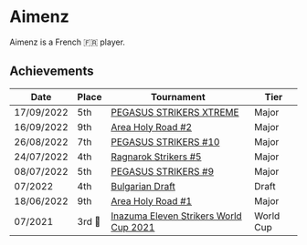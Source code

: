 # Aimenz

Aimenz is a French :fr: player.

## Achievements

|Date|Place|Tournament|Tier|
|-|-|-|-|
| 17/09/2022 | 5th | [PEGASUS STRIKERS XTREME](../../tournaments/pegasus/pegasusx.md) | Major |
| 16/09/2022 | 9th | [Area Holy Road #2](../../tournaments/area/holyroad2.md) | Major |
| 26/08/2022 | 7th | [PEGASUS STRIKERS #10](../../tournaments/pegasus/pegasus10.md) | Major | 
| 24/07/2022 | 4th | [Ragnarok Strikers #5](../../tournaments/ragna/ragna5.md) | Major |
| 08/07/2022 | 5th | [PEGASUS STRIKERS #9](../../tournaments/pegasus/pegasus9.md) | Major |
| 07/2022 | 4th | [Bulgarian Draft](../../tournaments/draft/bgdraft.md) | Draft |
| 18/06/2022 | 9th | [Area Holy Road #1](../../tournaments/area/holyroad1.md) | Major |
| 07/2021 |3rd :3rd_place_medal: | [Inazuma Eleven Strikers World Cup 2021](../../tournaments/worldcup21.md) | World Cup |
